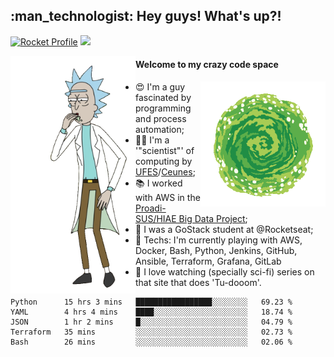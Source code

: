 
<h2> :man_technologist: Hey guys! What's up?!</h2>
                                                                         
[![Rocket Profile](https://img.shields.io/static/v1?label=Rocketseat&message=Profile&colorA=purple&color=black&logo=Rocket&logoColor=white)](https://app.rocketseat.com.br/me/elyabe)
<a href="https://www.linkedin.com/in/elyabe/"><img src="https://img.shields.io/badge/LinkedIn-informational?logo=linkedin"/></a>

<img align='left' src="https://raw.githubusercontent.com/Elyabe/Elyabe/master/images/rick-dancing.gif" width='200'>

                       
#### Welcome to my crazy code space 
<img align='right' src="https://raw.githubusercontent.com/Elyabe/elyabe/master/images/portal-3.gif" width='200'>

- :heart_eyes: I'm a guy fascinated by programming and process automation; 
- :office_worker: I'm a '"scientist"' of computing by [UFES](http://ufes.br)/[Ceunes](http://ceunes.ufes.br);
- :books: I worked with AWS in the [Proadi-SUS/HIAE Big Data Project](https://www.einstein.br/responsabilidade-social/atuacao-com-o-ministerio-da-saude/proadi-sus);
- :rocket: I was a GoStack student at @Rocketseat;
- :green_heart: Techs: I'm currently playing with AWS, Docker, Bash, Python, Jenkins, GitHub, Ansible, Terraform, Grafana, GitLab
- :movie_camera: I love watching (specially sci-fi) series on that site that does 'Tu-dooom'.

<!--START_SECTION:waka-->
```text
Python      15 hrs 3 mins   █████████████████░░░░░░░░   69.23 % 
YAML        4 hrs 4 mins    ████░░░░░░░░░░░░░░░░░░░░░   18.74 % 
JSON        1 hr 2 mins     █░░░░░░░░░░░░░░░░░░░░░░░░   04.79 % 
Terraform   35 mins         ░░░░░░░░░░░░░░░░░░░░░░░░░   02.73 % 
Bash        26 mins         ░░░░░░░░░░░░░░░░░░░░░░░░░   02.06 %
```
<!--END_SECTION:waka-->
